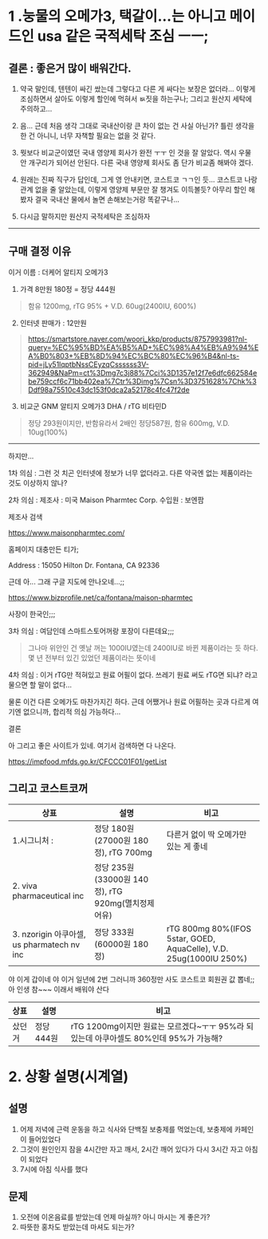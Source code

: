 # 1 .눙물의 오메가3, 택갈이...는 아니고 메이드인 usa 같은 국적세탁 조심 ㅡㅡ;

## 결론 : 좋은거 많이 배워간다.
1. 약국 말인데, 텐텐이 싸긴 쌌는데 그렇다고 다른 게 싸다는 보장은 없더라...
이렇게 조심하면서 살아도 이렇게 할인에 먹혀서 ㅄ짓을 하는구나;
그리고 원산지 세탁에 주의하고...

2. 음... 근데 처음 생각 그대로 국내산이랑 큰 차이 없는 건 사실 아닌가?
틀린 생각을 한 건 아니니, 너무 자책할 필요는 없을 것 같다.

3. 뭣보다 비교군이였던 국내 영양제 회사가 완전 ㅜㅜ 인 것을 잘 알았다.
역시 우물 안 개구리가 되어선 안된다.
다른 국내 영양제 회사도 좀 단가 비교좀 해봐야 겠다.

4. 원래는 진짜 직구가 답인데, 그게 영 안내키면, 코스트코 ㄱㄱ인 듯...
코스트코 나랑 관계 없을 줄 알았는데, 이렇게 영양제 부문만 잘 챙겨도 이득볼듯?
아무리 할인 해봤자 결국 국내산 물에서 놀면 손해보는거랑 똑같구나...

5. 다시금 말하지만 원산지 국적세탁은 조심하자

---

## 구매 결정 이유

이거 이름 : 더케어 알티지 오메가3

1. 가격 8만원 180정 = 정당 444원
  >함유 1200mg, rTG 95% + V.D. 60ug(2400IU, 600%)
>
2. 인터넷 판매가 : 12만원
  >https://smartstore.naver.com/woori_kkp/products/8757993981?nl-query=%EC%95%BD%EA%B5%AD+%EC%98%A4%EB%A9%94%EA%B0%803+%EB%8D%94%EC%BC%80%EC%96%B4&nl-ts-pid=jLy51lqptbNssCEyzqCssssss3V-362949&NaPm=ct%3Dmg7c3j88%7Cci%3D1357e12f7e6dfc662584ebe759ccf6c71bb402ea%7Ctr%3Dimg%7Csn%3D3751628%7Chk%3Ddf98a75510c43dc153f0dca2a52178c4fc47f2de

3. 비교군 GNM 알티지 오메가3 DHA / rTG 비타민D
  >정당 293원이지만, 반함유라서 2배인 정당587원, 함유 600mg, V.D. 10ug(100%)

---

하지만...

1차 의심 : 그런 것 치곤 인터넷에 정보가 너무 없더라고. 다른 약국엔 없는 제품이라는 것도 이상하지 않나? 

2차 의심 : 제조사 : 미국 Maison Pharmtec Corp. 수입원 : 보엔팜

제조사 검색 

https://www.maisonpharmtec.com/

홈페이지 대충만든 티가;

Address : 15050 Hilton Dr. Fontana, CA 92336

근데 아... 그래 구글 지도에 안나오네...;;

https://www.bizprofile.net/ca/fontana/maison-pharmtec

사장이 한국인;;;

3차 의심 : 여담인데 스마트스토어꺼랑 포장이 다른데요;;;

>그나마 위안인 건 옛날 꺼는 1000IU였는데 2400IU로 바뀐 제품이라는 듯 하다. 몇 년 전부터 있긴 있었던 제품이라는 뜻이네

4차 의심 : 이거 rTG만 적혀있고 원료 어필이 없다. 쓰레기 원료 써도 rTG면 되냐? 라고 물으면 할 말이 없다...

물론 이건 다른 오메가도 마찬가지긴 하다. 근데 어쨌거나 원료 어필하는 곳과 다르게 여기엔 없으니까, 합리적 의심 가능하다...


결론

아 그리고 좋은 사이트가 있네. 여기서 검색하면 다 나온다. 

https://impfood.mfds.go.kr/CFCCC01F01/getList

## 그리고 코스트코꺼
| 상표 | 설명 | 비고 |
|-------|-------| -----|
|1.시그니처 :| 정당 180원(27000원 180정), rTG 700mg | 다른거 없이 딱 오메가만 있는 게 좋네|
|2. viva pharmaceutical inc | 정당 235원(33000원 140정), rTG 920mg(멸치정제어유)|
|3. nzorigin 아쿠아셀, us pharmatech nv inc | 정당 333원(60000원 180정) | rTG 800mg 80%(IFOS 5star, GOED, AquaCelle), V.D. 25ug(1000IU 250%)|

야 이게 갑이네 야 이거 일년에 2번 그러니까 360정만 사도 코스트코 회원권 값 뽑네;;
아 인생 참~~~ 이래서 배워야 산다

| 상표 | 설명 | 비고 |
|-------|-------| -----|
| 샀던거 | 정당 444원 | rTG 1200mg이지만 원료는 모르겠다~ㅜㅜ 95%라 되있는데 아쿠아셀도 80%인데 95%가 가능해? |
 

# 2. 상황 설명(시계열)
## 설명
1. 어제 저녁에 근력 운동을 하고 식사와 단백질 보충제를 먹었는데, 보충제에 카페인이 들어있었다
2. 그것이 원인인지 잠을 4시간만 자고 깨서, 2시간 깨어 있다가 다시 3시간 자고 아침이 되었다
3. 7시에 아침 식사를 했다

## 문제 
1. 오전에 이온음료를 받았는데 언제 마실까? 아니 마시는 게 좋은가?
2. 따뜻한 홍차도 받았는데 마셔도 되는가?
